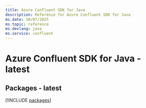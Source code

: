 ```yaml
---
title: Azure Confluent SDK for Java
description: Reference for Azure Confluent SDK for Java
ms.date: 10/07/2025
ms.topic: reference
ms.devlang: java
ms.service: confluent
---
```

# Azure Confluent SDK for Java - latest
## Packages - latest
[!INCLUDE [packages](confluent-index.md)]